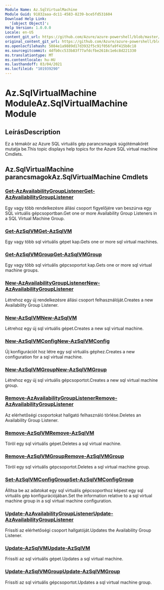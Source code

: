 ```yaml
---
Module Name: Az.SqlVirtualMachine
Module Guid: 91832aaa-dc11-4583-8239-bce5fd531604
Download Help Link:
  '[object Object]': 
Help Version: 1.0.0.0
Locale: en-US
content_git_url: https://github.com/Azure/azure-powershell/blob/master/src/SqlVirtualMachine/SqlVirtualMachine/help/Az.SqlVirtualMachine.md
original_content_git_url: https://github.com/Azure/azure-powershell/blob/master/src/SqlVirtualMachine/SqlVirtualMachine/help/Az.SqlVirtualMachine.md
ms.openlocfilehash: 5084e1a9889d17d3932f5c91f056fa9f415b8c18
ms.sourcegitcommit: 4dfb0cc533b83f77afdcfbe2618c1e6c8d221330
ms.translationtype: MT
ms.contentlocale: hu-HU
ms.lasthandoff: 03/04/2021
ms.locfileid: "101939290"
---
```

# <span data-ttu-id="d329c-101">Az.SqlVirtualMachine Module</span><span class="sxs-lookup"><span data-stu-id="d329c-101">Az.SqlVirtualMachine Module</span></span>
## <span data-ttu-id="d329c-102">Leírás</span><span class="sxs-lookup"><span data-stu-id="d329c-102">Description</span></span>
<span data-ttu-id="d329c-103">Ez a témakör az Azure SQL virtuális gép parancsmagok súgótémakörét mutatja be.</span><span class="sxs-lookup"><span data-stu-id="d329c-103">This topic displays help topics for the Azure SQL virtual machine Cmdlets.</span></span>

## <span data-ttu-id="d329c-104">Az.SqlVirtualMachine parancsmagok</span><span class="sxs-lookup"><span data-stu-id="d329c-104">Az.SqlVirtualMachine Cmdlets</span></span>
### [<span data-ttu-id="d329c-105">Get-AzAvailabilityGroupListener</span><span class="sxs-lookup"><span data-stu-id="d329c-105">Get-AzAvailabilityGroupListener</span></span>](Get-AzAvailabilityGroupListener.md)
<span data-ttu-id="d329c-106">Egy vagy több rendelkezésre állási csoport figyelőjére van beszúrva egy SQL virtuális gépcsoportban.</span><span class="sxs-lookup"><span data-stu-id="d329c-106">Get one or more Availability Group Listeners in a SQL Virtual Machine Group.</span></span>

### [<span data-ttu-id="d329c-107">Get-AzSqlVM</span><span class="sxs-lookup"><span data-stu-id="d329c-107">Get-AzSqlVM</span></span>](Get-AzSqlVM.md)
<span data-ttu-id="d329c-108">Egy vagy több sql virtuális gépet kap.</span><span class="sxs-lookup"><span data-stu-id="d329c-108">Gets one or more sql virtual machines.</span></span>

### [<span data-ttu-id="d329c-109">Get-AzSqlVMGroup</span><span class="sxs-lookup"><span data-stu-id="d329c-109">Get-AzSqlVMGroup</span></span>](Get-AzSqlVMGroup.md)
<span data-ttu-id="d329c-110">Egy vagy több sql virtuális gépcsoportot kap.</span><span class="sxs-lookup"><span data-stu-id="d329c-110">Gets one or more sql virtual machine groups.</span></span>

### [<span data-ttu-id="d329c-111">New-AzAvailabilityGroupListener</span><span class="sxs-lookup"><span data-stu-id="d329c-111">New-AzAvailabilityGroupListener</span></span>](New-AzAvailabilityGroupListener.md)
<span data-ttu-id="d329c-112">Létrehoz egy új rendelkezésre állási csoport felhasználóját.</span><span class="sxs-lookup"><span data-stu-id="d329c-112">Creates a new Availability Group Listener.</span></span>

### [<span data-ttu-id="d329c-113">New-AzSqlVM</span><span class="sxs-lookup"><span data-stu-id="d329c-113">New-AzSqlVM</span></span>](New-AzSqlVM.md)
<span data-ttu-id="d329c-114">Létrehoz egy új sql virtuális gépet.</span><span class="sxs-lookup"><span data-stu-id="d329c-114">Creates a new sql virtual machine.</span></span>

### [<span data-ttu-id="d329c-115">New-AzSqlVMConfig</span><span class="sxs-lookup"><span data-stu-id="d329c-115">New-AzSqlVMConfig</span></span>](New-AzSqlVMConfig.md)
<span data-ttu-id="d329c-116">Új konfigurációt hoz létre egy sql virtuális géphez.</span><span class="sxs-lookup"><span data-stu-id="d329c-116">Creates a new configuration for a sql virtual machine.</span></span>

### [<span data-ttu-id="d329c-117">New-AzSqlVMGroup</span><span class="sxs-lookup"><span data-stu-id="d329c-117">New-AzSqlVMGroup</span></span>](New-AzSqlVMGroup.md)
<span data-ttu-id="d329c-118">Létrehoz egy új sql virtuális gépcsoportot.</span><span class="sxs-lookup"><span data-stu-id="d329c-118">Creates a new sql virtual machine group.</span></span>

### [<span data-ttu-id="d329c-119">Remove-AzAvailabilityGroupListener</span><span class="sxs-lookup"><span data-stu-id="d329c-119">Remove-AzAvailabilityGroupListener</span></span>](Remove-AzAvailabilityGroupListener.md)
<span data-ttu-id="d329c-120">Az elérhetőségi csoportokat hallgató felhasználó törlése.</span><span class="sxs-lookup"><span data-stu-id="d329c-120">Deletes an Availability Group Listener.</span></span>

### [<span data-ttu-id="d329c-121">Remove-AzSqlVM</span><span class="sxs-lookup"><span data-stu-id="d329c-121">Remove-AzSqlVM</span></span>](Remove-AzSqlVM.md)
<span data-ttu-id="d329c-122">Töröl egy sql virtuális gépet.</span><span class="sxs-lookup"><span data-stu-id="d329c-122">Deletes a sql virtual machine.</span></span>

### [<span data-ttu-id="d329c-123">Remove-AzSqlVMGroup</span><span class="sxs-lookup"><span data-stu-id="d329c-123">Remove-AzSqlVMGroup</span></span>](Remove-AzSqlVMGroup.md)
<span data-ttu-id="d329c-124">Töröl egy sql virtuális gépcsoportot.</span><span class="sxs-lookup"><span data-stu-id="d329c-124">Deletes a sql virtual machine group.</span></span>

### [<span data-ttu-id="d329c-125">Set-AzSqlVMConfigGroup</span><span class="sxs-lookup"><span data-stu-id="d329c-125">Set-AzSqlVMConfigGroup</span></span>](Set-AzSqlVMConfigGroup.md)
<span data-ttu-id="d329c-126">Állítsa be az adatokat egy sql virtuális gépcsoporthoz képest egy sql virtuális gép konfigurációjában.</span><span class="sxs-lookup"><span data-stu-id="d329c-126">Set the information relative to a sql virtual machine group in a sql virtual machine configuration.</span></span>

### [<span data-ttu-id="d329c-127">Update-AzAvailabilityGroupListener</span><span class="sxs-lookup"><span data-stu-id="d329c-127">Update-AzAvailabilityGroupListener</span></span>](Update-AzAvailabilityGroupListener.md)
<span data-ttu-id="d329c-128">Frissíti az elérhetőségi csoport hallgatóját.</span><span class="sxs-lookup"><span data-stu-id="d329c-128">Updates the Availability Group Listener.</span></span>

### [<span data-ttu-id="d329c-129">Update-AzSqlVM</span><span class="sxs-lookup"><span data-stu-id="d329c-129">Update-AzSqlVM</span></span>](Update-AzSqlVM.md)
<span data-ttu-id="d329c-130">Frissíti az sql virtuális gépet.</span><span class="sxs-lookup"><span data-stu-id="d329c-130">Updates a sql virtual machine.</span></span>

### [<span data-ttu-id="d329c-131">Update-AzSqlVMGroup</span><span class="sxs-lookup"><span data-stu-id="d329c-131">Update-AzSqlVMGroup</span></span>](Update-AzSqlVMGroup.md)
<span data-ttu-id="d329c-132">Frissíti az sql virtuális gépcsoportot.</span><span class="sxs-lookup"><span data-stu-id="d329c-132">Updates a sql virtual machine group.</span></span>

